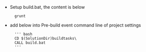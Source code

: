 * Setup build.bat, the content is below

		grunt
		


* add below into Pre-build event command line of project settings

		''' bash
		CD $(SolutionDir)buildtasks\
		CALL build.bat
		'''



